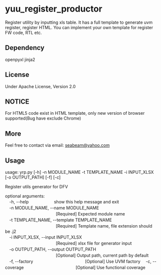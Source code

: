 # yuu_register_productor
Register utility by inputting xls table.
It has a full template to generate uvm register, register HTML. You can implement your own template for register FW code, RTL etc.

## Dependency
openpyxl jinja2

## License
Under Apache License, Version 2.0

## NOTICE
For HTML5 code exist in HTML template, only new version of browser supported(Bug have exclude Chrome)

## More
Feel free to contact via email: seabeam@yahoo.com

## Usage
usage: yrp.py [-h] -n MODULE_NAME -t TEMPLATE_NAME -i INPUT_XLSX
              [-o OUTPUT_PATH] [-f] [-c]

Register utils generator for DFV

optional arguments:  
　-h, --help　　　　　　show this help message and exit  
　-n MODULE_NAME, --name MODULE_NAME  
　　　　　　　　　　　　[Required] Expected module name  
　-t TEMPLATE_NAME, --template TEMPLATE_NAME  
　　　　　　　　　　　　[Required] Template name, file extension should be .j2  
　-i INPUT_XLSX, --input INPUT_XLSX  
　　　　　　　　　　　　[Required] xlsx file for generator input  
　-o OUTPUT_PATH, --output OUTPUT_PATH  
　　　　　　　　　　　　[Optional] Output path, current path by default  
　-f, --factory
　　　　　　　　　　　　[Optional] Use UVM factory
　-c, --coverage
　　　　　　　　　　　　[Optional] Use functional coverage
